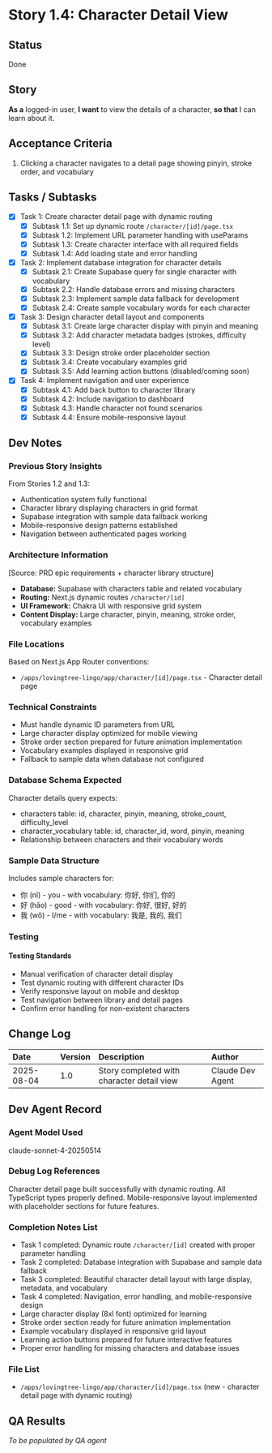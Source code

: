 # Story 1.4: Character Detail View

## Status
Done

## Story
**As a** logged-in user,
**I want** to view the details of a character,
**so that** I can learn about it.

## Acceptance Criteria
1. Clicking a character navigates to a detail page showing pinyin, stroke order, and vocabulary

## Tasks / Subtasks
- [x] Task 1: Create character detail page with dynamic routing
  - [x] Subtask 1.1: Set up dynamic route `/character/[id]/page.tsx`
  - [x] Subtask 1.2: Implement URL parameter handling with useParams
  - [x] Subtask 1.3: Create character interface with all required fields
  - [x] Subtask 1.4: Add loading state and error handling
- [x] Task 2: Implement database integration for character details
  - [x] Subtask 2.1: Create Supabase query for single character with vocabulary
  - [x] Subtask 2.2: Handle database errors and missing characters
  - [x] Subtask 2.3: Implement sample data fallback for development
  - [x] Subtask 2.4: Create sample vocabulary words for each character
- [x] Task 3: Design character detail layout and components
  - [x] Subtask 3.1: Create large character display with pinyin and meaning
  - [x] Subtask 3.2: Add character metadata badges (strokes, difficulty level)
  - [x] Subtask 3.3: Design stroke order placeholder section
  - [x] Subtask 3.4: Create vocabulary examples grid
  - [x] Subtask 3.5: Add learning action buttons (disabled/coming soon)
- [x] Task 4: Implement navigation and user experience
  - [x] Subtask 4.1: Add back button to character library
  - [x] Subtask 4.2: Include navigation to dashboard
  - [x] Subtask 4.3: Handle character not found scenarios
  - [x] Subtask 4.4: Ensure mobile-responsive layout

## Dev Notes

### Previous Story Insights
From Stories 1.2 and 1.3:
- Authentication system fully functional
- Character library displaying characters in grid format
- Supabase integration with sample data fallback working
- Mobile-responsive design patterns established
- Navigation between authenticated pages working

### Architecture Information
[Source: PRD epic requirements + character library structure]
- **Database:** Supabase with characters table and related vocabulary
- **Routing:** Next.js dynamic routes `/character/[id]`
- **UI Framework:** Chakra UI with responsive grid system
- **Content Display:** Large character, pinyin, meaning, stroke order, vocabulary examples

### File Locations
Based on Next.js App Router conventions:
- `/apps/lovingtree-lingo/app/character/[id]/page.tsx` - Character detail page

### Technical Constraints
- Must handle dynamic ID parameters from URL
- Large character display optimized for mobile viewing
- Stroke order section prepared for future animation implementation
- Vocabulary examples displayed in responsive grid
- Fallback to sample data when database not configured

### Database Schema Expected
Character details query expects:
- characters table: id, character, pinyin, meaning, stroke_count, difficulty_level
- character_vocabulary table: id, character_id, word, pinyin, meaning
- Relationship between characters and their vocabulary words

### Sample Data Structure
Includes sample characters for:
- 你 (nǐ) - you - with vocabulary: 你好, 你们, 你的
- 好 (hǎo) - good - with vocabulary: 你好, 很好, 好的  
- 我 (wǒ) - I/me - with vocabulary: 我是, 我的, 我们

### Testing
#### Testing Standards
- Manual verification of character detail display
- Test dynamic routing with different character IDs
- Verify responsive layout on mobile and desktop
- Test navigation between library and detail pages
- Confirm error handling for non-existent characters

## Change Log
| Date | Version | Description | Author |
| :--- | :--- | :--- | :--- |
| 2025-08-04 | 1.0 | Story completed with character detail view | Claude Dev Agent |

## Dev Agent Record
### Agent Model Used
claude-sonnet-4-20250514

### Debug Log References
Character detail page built successfully with dynamic routing. All TypeScript types properly defined. Mobile-responsive layout implemented with placeholder sections for future features.

### Completion Notes List
- Task 1 completed: Dynamic route `/character/[id]` created with proper parameter handling
- Task 2 completed: Database integration with Supabase and sample data fallback
- Task 3 completed: Beautiful character detail layout with large display, metadata, and vocabulary
- Task 4 completed: Navigation, error handling, and mobile-responsive design
- Large character display (8xl font) optimized for learning
- Stroke order section ready for future animation implementation
- Example vocabulary displayed in responsive grid layout
- Learning action buttons prepared for future interactive features
- Proper error handling for missing characters and database issues

### File List
- `/apps/lovingtree-lingo/app/character/[id]/page.tsx` (new - character detail page with dynamic routing)

## QA Results
_To be populated by QA agent_